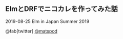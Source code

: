 ## ElmとDRFでニコカレを作ってみた話
2019-08-25 Elm in Japan Summer 2019

@fab[twitter] [@matspod](https://twitter.com/matspod)


